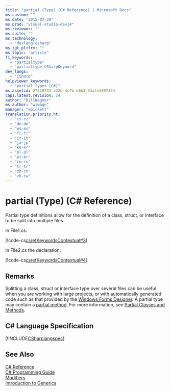 ```yaml
---
title: "partial (Type) (C# Reference) | Microsoft Docs"
ms.custom: ""
ms.date: "2015-07-20"
ms.prod: "visual-studio-dev14"
ms.reviewer: ""
ms.suite: ""
ms.technology: 
  - "devlang-csharp"
ms.tgt_pltfrm: ""
ms.topic: "article"
f1_keywords: 
  - "partialtype"
  - "partialtype_CSharpKeyword"
dev_langs: 
  - "CSharp"
helpviewer_keywords: 
  - "partial types [C#]"
ms.assetid: 27320743-a22e-4c7b-b0b3-53afe3607334
caps.latest.revision: 24
author: "BillWagner"
ms.author: "wiwagn"
manager: "wpickett"
translation.priority.ht: 
  - "cs-cz"
  - "de-de"
  - "es-es"
  - "fr-fr"
  - "it-it"
  - "ja-jp"
  - "ko-kr"
  - "pl-pl"
  - "pt-br"
  - "ru-ru"
  - "tr-tr"
  - "zh-cn"
  - "zh-tw"
---
```

# partial (Type) (C# Reference)
Partial type definitions allow for the definition of a class, struct, or interface to be split into multiple files.  
  
 In File1.cs:  
  
 [!code-cs[csrefKeywordsContextual#3](../../../csharp/language-reference/keywords/codesnippet/CSharp/partial-type_1.cs)]  
  
 In File2.cs the declaration:  
  
 [!code-cs[csrefKeywordsContextual#4](../../../csharp/language-reference/keywords/codesnippet/CSharp/partial-type_2.cs)]  
  
## Remarks  
 Splitting a class, struct or interface type over several files can be useful when you are working with large projects, or with automatically generated code such as that provided by the [Windows Forms Designer](http://msdn.microsoft.com/en-us/3c3d61f8-f36c-4d41-b9c3-398376fabb15). A partial type may contain a [partial method](../../../csharp/language-reference/keywords/partial-method.md). For more information, see [Partial Classes and Methods](../../../csharp/programming-guide/classes-and-structs/partial-classes-and-methods.md).  
  
## C# Language Specification  
 [!INCLUDE[CSharplangspec](../../../csharp/language-reference/keywords/includes/csharplangspec_md.md)]  
  
## See Also  
 [C# Reference](../../../csharp/language-reference/index.md)   
 [C# Programming Guide](../../../csharp/programming-guide/index.md)   
 [Modifiers](../../../csharp/language-reference/keywords/modifiers.md)   
 [Introduction to Generics](../../../csharp/programming-guide/generics/introduction-to-generics.md)